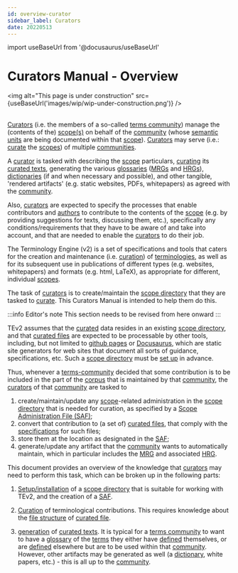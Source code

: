```yaml
---
id: overview-curator
sidebar_label: Curators
date: 20220513
---
```


import useBaseUrl from '@docusaurus/useBaseUrl'

# Curators Manual - Overview

<img
  alt="This page is under construction"
  src={useBaseUrl('images/wip/wip-under-construction.png')}
/><br/><br/>

[Curators](@) (i.e. the members of a so-called [terms community](@)) manage the (contents of the) [scope(s)](@) on behalf of the [community](@) (whose [semantic units](@) are being documented within that [scope](@)). [Curators](@) may serve (i.e.: [curate](@) the [scopes](@)) of multiple [communities](@).

A [curator](@) is tasked with describing the [scope](@) particulars, [curating](@) its [curated texts](@), generating the various [glossaries](@) ([MRGs](@) and [HRGs](@)), [dictionaries](@) (if and when necessary and possible), and other tangible, 'rendered artifacts' (e.g. static websites, PDFs, whitepapers) as agreed with the [community](@).

Also, [curators](@) are expected to specify the processes that enable contributors and [authors](@) to contribute to the contents of the [scope](@) (e.g. by providing suggestions for texts, discussing them, etc.), specifically any conditions/requirements that they have to be aware of and take into account, and that are needed to enable the [curators](@) to do their job.

The Terminology Engine (v2) is a set of specifications and tools that caters for the creation and maintenance (i.e. [curation](@)) of [terminologies](@), as well as for its subsequent use in publications of different types (e.g. websites, whitepapers) and formats (e.g. html, LaTeX), as appropriate for different, individual [scopes](@).

The task of [curators](@) is to create/maintain the [scope directory](@) that they are tasked to [curate](@). This Curators Manual is intended to help them do this.

:::info Editor's note
This section needs to be revised from here onward
:::

TEv2 assumes that the [curated](@) data resides in an existing [scope directory](@), and that [curated files](@) are expected to be processable by other tools, including, but not limited to [github pages](https://pages.github.com/) or [Docusaurus](https://docusaurus.io/docs/docs-introduction), which are static site generators for web sites that document all sorts of guidance, specifications, etc. Such a [scope directory](@) must be [set up](/docs/manuals/curator/curator-tev2-installation) in advance.

Thus, whenever a [terms-community](@) decided that some contribution is to be included in the part of the [corpus](@) that is maintained by that [community](terms-community@), the [curators](@) of that [community](terms-community@) are tasked to

1. create/maintain/update any [scope](@)-related administration in the [scope directory](@) that is needed for curation, as specified by a [Scope Administration File (SAF)](docs/specs/files/saf);
2. convert that contribution to (a set of) [curated files](@), that comply with the [specifications](/docs/specs/files/curated-text-file) for such files;
3. store them at the location as designated in the [SAF](docs/specs/files/saf);
4. generate/update any artifact that the [community](terms-community@) wants to automatically maintain, which in particular includes the [MRG](@) and associated [HRG](@).

This document provides an overview of the knowledge that [curators](@) may need to perform this task, which can be broken up in the following parts:

1. [Setup/installation](/docs/manuals/curator/curator-tev2-installation) of a [scope directory](@) that is suitable for working with TEv2, and the creation of a [SAF](docs/specs/files/saf).

2. [Curation](@) of terminological contributions. This requires knowledge about the [file structure](/docs/specs/files/curated-text-file) of [curated file](@).

3. [generation](toolbox) of [curated texts](@). It is typical for a [terms community](@) to want to have a [glossary](@) of the [terms](@) they either have [defined](@) themselves, or are [defined](@) elsewhere but are to be used within that [community](@). However, other artifacts may be generated as well (a [dictionary](@), white papers, etc.) - this is all up to the [community](@).